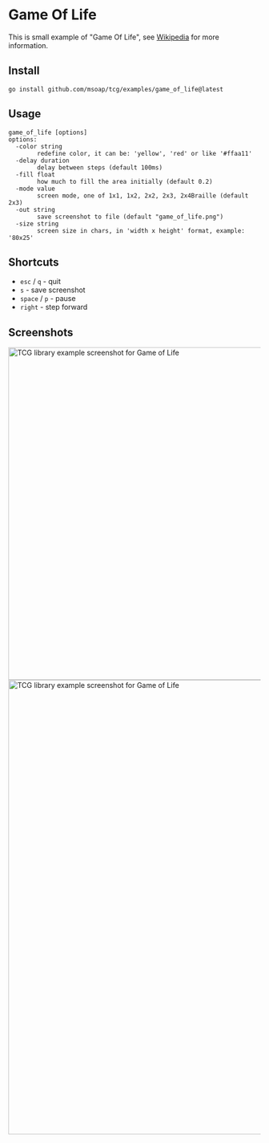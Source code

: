 # Game Of Life

This is small example of "Game Of Life", see [Wikipedia](https://en.wikipedia.org/wiki/Conway%27s_Game_of_Life) for more information.

## Install

```
go install github.com/msoap/tcg/examples/game_of_life@latest
```

## Usage

```
game_of_life [options]
options:
  -color string
    	redefine color, it can be: 'yellow', 'red' or like '#ffaa11'
  -delay duration
    	delay between steps (default 100ms)
  -fill float
    	how much to fill the area initially (default 0.2)
  -mode value
    	screen mode, one of 1x1, 1x2, 2x2, 2x3, 2x4Braille (default 2x3)
  -out string
    	save screenshot to file (default "game_of_life.png")
  -size string
    	screen size in chars, in 'width x height' format, example: '80x25'
```

## Shortcuts

  * `esc` / `q` - quit
  * `s` - save screenshot
  * `space` / `p` - pause
  * `right` - step forward

## Screenshots

<img width="663" alt="TCG library example screenshot for Game of Life" src="https://user-images.githubusercontent.com/844117/153767605-76dd1552-9424-49b9-9bf3-9163132af9b2.png">

<img width="906" alt="TCG library example screenshot for Game of Life" src="https://user-images.githubusercontent.com/844117/207433839-7a15d70e-9258-4943-a9ef-34ea9c139ca5.png">
